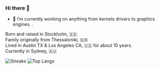 ### Hi there 👋

- 🔭 I’m currently working on anything from kernels drivers to graphics engines.
.

Born and raised in Stockholm, :sweden:  
Family originally from Thessaloniki, :greece:  
Lived in Austin TX & Los Angeles CA, :us:  for about 10 years.  
Currently in Sydney, :australia:  

![Streaks](https://github-readme-streak-stats.herokuapp.com/?user=xls&theme=dracula&count_private=true)
![Top Langs](https://github-readme-stats.vercel.app/api/top-langs/?username=xls&layout=compact&theme=dracula&count_private=true)  
<!--![Summary](https://github-profile-summary-cards.vercel.app/api/cards/profile-details?username=xls&theme=dracula)-->
<!-- ![Streaks](https://github-readme-stats.vercel.app/api?username=xls&show_icons=true&count_private=true&theme=dracula&layout=compact) -->
<!--
Here are some ideas to get you started:

- 🔭 I’m currently working on ...
- 🌱 I’m currently learning ...
- 👯 I’m looking to collaborate on ...
- 🤔 I’m looking for help with ...
- 💬 Ask me about ...
- 📫 How to reach me: ...
- 😄 Pronouns: ...
- ⚡ Fun fact: ...
- ⚡ Fun fact: I'm becoming a father and I havn't told my family (hidden here)
-->

